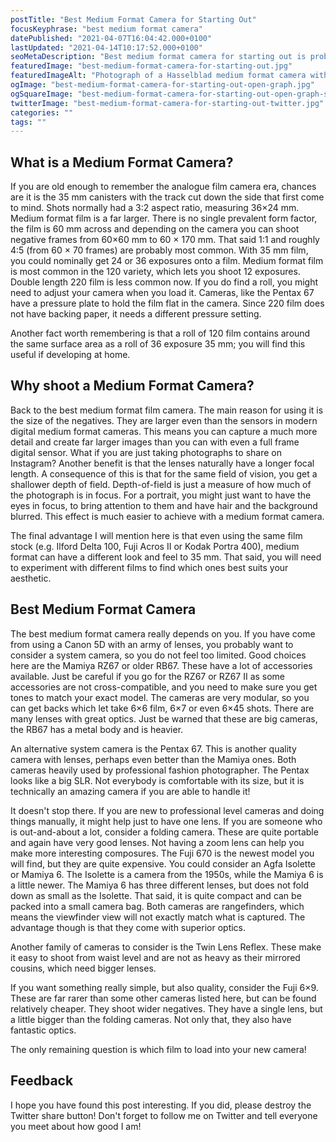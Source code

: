 ```yaml
---
postTitle: "Best Medium Format Camera for Starting Out"
focusKeyphrase: "best medium format camera"
datePublished: "2021-04-07T16:04:42.000+0100"
lastUpdated: "2021-04-14T10:17:52.000+0100"
seoMetaDescription: "Best medium format camera for starting out is probably a question at the front of your mind right now! Let's take a look."
featuredImage: "best-medium-format-camera-for-starting-out.jpg"
featuredImageAlt: "Photograph of a Hasselblad medium format camera with the focusing screen exposed"
ogImage: "best-medium-format-camera-for-starting-out-open-graph.jpg"
ogSquareImage: "best-medium-format-camera-for-starting-out-open-graph-square.jpg"
twitterImage: "best-medium-format-camera-for-starting-out-twitter.jpg"
categories: ""
tags: ""
---
```


<script>
  import ExternalLink from '$lib/components/ExternalLink.svelte';
  import Link from '$lib/components/Link.svelte';
</script>

## What is a Medium Format Camera?

If you are old enough to remember the analogue film camera era, chances are it is the 35&nbsp;mm canisters with the track cut down the side that first come to mind. Shots normally had a 3:2 aspect ratio, measuring 36&times;24&nbsp;mm. Medium format film is a far larger. There is no single prevalent form factor, the film is 60 mm across and depending on the camera you can shoot negative frames from 60&times;60 mm to 60 &times; 170&nbsp;mm. That said 1:1 and roughly 4:5 (from 60 &times; 70 frames) are probably most common. With 35 mm film, you could nominally get 24 or 36 exposures onto a film. Medium format film is most common in the 120 variety, which lets you shoot 12 exposures. Double length 220 film is less common now. If you do find a roll, you might need to adjust your camera when you load it. Cameras, like the Pentax 67 have a pressure plate to hold the film flat in the camera. Since 220 film does not have backing paper, it needs a different pressure setting.

Another fact worth remembering is that a roll of 120 film contains around the same surface area as a roll of 36 exposure 35&nbsp;mm; you will find this useful if developing at home.

## Why shoot a Medium Format Camera?

Back to the best medium format film camera. The main reason for using it is the size of the negatives. They are larger even than the sensors in modern digital medium format cameras. This means you can capture a much more detail and create far larger images than you can with even a full frame digital sensor. What if you are just taking photographs to share on Instagram? Another benefit is that the lenses naturally have a longer focal length. A consequence of this is that for the same field of vision, you get a shallower depth of field. Depth-of-field is just a measure of how much of the photograph is in focus. For a portrait, you might just want to have the eyes in focus, to bring attention to them and have hair and the background blurred. This effect is much easier to achieve with a medium format camera.

The final advantage I will mention here is that even using the same film stock (e.g. Ilford Delta 100, <ExternalLink ariaLabel="Read a Fuji Acros 100 II filem review" href="https://parallaxphotographic.coop/fuji-acros-100-ii-film-review/">Fuji Acros II</ExternalLink> or Kodak Portra 400), medium format can have a different look and feel to 35 mm. That said, you will need to experiment with different films to find which ones best suits your aesthetic.

## Best Medium Format Camera

The best medium format camera really depends on you. If you have come from using a Canon 5D with an army of lenses, you probably want to consider a system camera, so you do not feel too limited. Good choices here are the Mamiya RZ67 or older RB67. These have a lot of accessories available. Just be careful if you go for the RZ67 or RZ67 II as some accessories are not cross-compatible, and you need to make sure you get tones to match your exact model. The cameras are very modular, so you can get backs which let take 6&times;6 film, 6&times;7 or even 6&times;45 shots. There are many lenses with great optics. Just be warned that these are big cameras, the RB67 has a metal body and is heavier.

An alternative system camera is the Pentax 67. This is another quality camera with lenses, perhaps even better than the Mamiya ones. Both cameras heavily used by professional fashion photographer. The Pentax looks like a big SLR. Not everybody is comfortable with its size, but it is technically an amazing camera if you are able to handle it!

It doesn't stop there. If you are new to professional level cameras and doing things manually, it might help just to have one lens. If you are someone who is out-and-about a lot, consider a folding camera. These are quite portable and again have very good lenses. Not having a zoom lens can help you make more interesting composures. The Fuji 670 is the newest model you will find, but they are quite expensive. You could consider an Agfa Isolette or Mamiya 6. The Isolette is a camera from the 1950s, while the Mamiya 6 is a little newer. The Mamiya 6 has three different lenses, but does not fold down as small as the Isolette. That said, it is quite compact and can be packed into a small camera bag. Both cameras are rangefinders, which means the viewfinder view will not exactly match what is captured. The advantage though is that they come with superior optics.

Another family of cameras to consider is the <Link ariaLabel="Read a post about Twin Lens Reflex cameras" href="/twin-lens-reflex-camera/">Twin Lens Reflex</Link>. These make it easy to shoot from waist level and are not as heavy as their mirrored cousins, which need bigger lenses.

If you want something really simple, but also quality, consider the Fuji 6&times;9. These are far rarer than some other cameras listed here, but can be found relatively cheaper. They shoot wider negatives. They have a single lens, but a little bigger than the folding cameras. Not only that, they also have fantastic optics.

The only remaining question is which film to load into your new camera!

## Feedback

I hope you have found this post interesting. If you did, please destroy the Twitter share button! Don't forget to follow me on Twitter and tell everyone you meet about how good I am!

